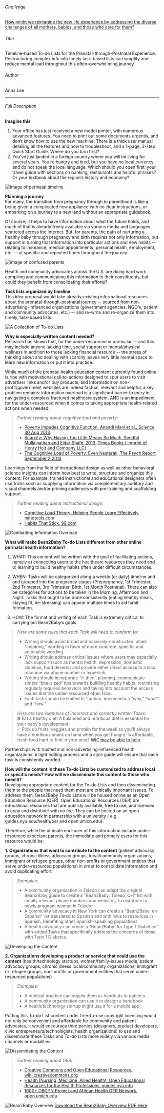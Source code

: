 ###### Challenge
[How might we reimagine the new life experience by addressing the diverse challenges of all mothers, babies, and those who care for them?](https://challenges.openideo.com/challenge/new-life)

###### Title 
Timeline-based To-do Lists for the Prenatal-through-Postnatal Experience.
Restructuring complex info into timely task-based lists can simplify and reduce mental load throughout this often-overwhelming journey.

###### Author 
Anna Lee 

--------------

###### Full Description

**Imagine this**  
1.	Your office has just received a new model printer, with numerous advanced features. You need to print out some documents urgently, and don’t know how to use the new machine. There is a thick user manual detailing all the features and how to troubleshoot, and a 1-page, 3-step Quick Start Guide. Where do you turn first?  
2.	You’ve just landed in a foreign country where you will be living for several years. You’re hungry and tired, but you have no local currency and do not speak the local language. Which should you open first: your travel guide with sections on banking, restaurants and helpful phrases? Or your textbook about the region’s history and economy?

![image of perinatal timeline](https://github.com/annamatic/OpenIDEO/blob/master/images/maternal-health-timeline.jpg  "Perinatal Timeline")

**Planning a journey**  
For many, the transition from pregnancy through to parenthood is like a being given a complicated new appliance with no clear instructions, or embarking on a journey to a new land without an appropriate guidebook.  

Of course, it helps to have information about what the future holds, and much of that is already freely available via various media and languages scattered across the Internet. But, for parents, the path of nurturing a healthy baby through pregnancy and birth requires not only information, but support in turning that information into particular actions and new habits -- relating to insurance, medical appointments, personal health, employment, etc. -- at specific and repeated times throughout the journey. 

![image of confused parents](https://github.com/annamatic/OpenIDEO/blob/master/images/maternal-health-1.jpg  "Confused Parents")

Health and community advocates across the U.S. are doing hard work compiling and communicating this information to their constituents, but could they benefit from consolidating their efforts?

**Task lists organized by timeline**  
This idea proposal would take already-existing informational resources about the prenatal-through-postnatal journey -- sourced from non-advertising-influenced organizations (government agencies, NGO's, patient and community advocates, etc.)  -- and re-write and re-organize them into timely, task-based lists. 

![A Collection of To-do Lists](https://github.com/annamatic/OpenIDEO/blob/master/images/maternal-health-2.jpg  "A Collection of To-do Lists")

**Why is especially-written content needed?**  
Research has shown that, for the under-resourced in particular -- and this may include anyone lacking time, social support or mental/physical wellness in addition to those lacking financial resource -- the stress of thinking about and dealing with scarcity leaves very little mental space to learn new information or put it into practice. 

While much of the prenatal health education content currently found online is ripe with motivational call-to-actions designed to spur users to visit advertiser links and/or buy products, and information on non-profit/government websites are indeed factual, relevant and helpful, a key problem remains: information overload is a significant barrier to entry in navigating a complex/ fractured healthcare system, AND is an impediment for the under-resourced when it comes to taking appropriate health-related actions when needed. 

> *Further reading about cognitive load and poverty:*  
> - [Poverty Impedes Cognitive Function. Anandi Mani et al., Science  30 Aug 2013](http://science.sciencemag.org/content/341/6149/976).  
> - [Scarcity: Why Having Too Little Means So Much. Sendhil Mullainathan and Eldar Shafir, 2013, Times Books ( imprint of Henry Holt and Company LLC)](http://thepsychreport.com/essays-discussion/scarcity-excerpt-mullainathan-shafir/)  
> - [The Cognitive Load of Poverty. Even Nesterak, The Psych Report September 2 2013](http://thepsychreport.com/research-application/featured-research/the-cognitive-burden-of-poverty/)  

Learnings from the field of instructional design as well as other behavioral science insights can inform how best to write, structure and organize this content. For example, trained instructional and educational designers often use tricks such as supplying information via complementary auditory and visual channels and/or priming audiences with pre-training and scaffolding support. 

> *Further reading about instructional design:*
> - [Cognitive Load Theory: Helping People Learn Effectively, mindtools.com](https://www.mindtools.com/pages/article/cognitive-load-theory.htm)  
> - [Habits That Stick, 99.com](http://99u.com/articles/17123/5-scientific-ways-to-build-habits-that-stick)  

![Combatting Information Overload](https://github.com/annamatic/OpenIDEO/blob/master/images/maternal-health-5.jpg  "Improved Perinatal Timeline")

**What will make Bean2Baby To-do Lists different from other online perinatal health information?**  
1. WHAT: This content will be written with the goal of facilitating actions, namely a) connecting users to the healthcare resources they need and b) learning to build healthy habits often under difficult circumstances.

2. WHEN: Tasks will be categorized along a weekly (or daily) timeline and and grouped into the pregnancy stages (Prepregnancy, 1st Trimester, 2nd Trimester, 3rd Trimester, Birth, 1st Month Postnatal). There can also be categories for actions to be taken in the Morning, Afternoon and Night. Tasks that ought to be done consistently (eating healthy meals, staying fit, de-stressing) can appear multiple times to aid habit formation.

3. HOW: The format and writing of each Task is extremely critical to carrying out Bean2Baby’s goals.  

> *Here are some rules that each Task will need to conform to:*
> - Writing should avoid broad and passively-constructed, albeit "inspiring," wording in favor of more concrete, specific and actionable wording.
> - Writing should address critical issues where users may especially lack support (such as mental health, depression, domestic violence, food deserts) and provide either direct access to a local resource via phone number or hyperlink.
> - Writing should incorporate "if-then" planning, communicate simple “bite-sized” tips towards building healthy habits, routinizing regularly required behaviors and taking into account the access issues that the under-resourced often face.
> - Each task should be limited to 1 action, broken into a “why,” “what” and “how.”

> *Here are two examples of incorrect and correctly written Tasks:*  
 :x: Eat a healthy diet! A balanced and nutritious diet is essential for your baby's development.    
 :white_check_mark: Pick up fruits, veggies and protein for the week so you’ll always have a nutritious snack on hand when you get hungry. Is affordable, fresh food hard to find in your area? [WIC may be able to help](http://www.womeninfantschildrenoffice.com/).  

Partnerships with trusted and non-advertising-influenced health organizations, a tight editing process and a style guide will ensure that each task is consistently worded.

**How will the content in these To-do Lists be customized to address local or specific needs? How will we disseminate this content to those who need it?**  
Developing appropriate content for the To-do Lists and then disseminating them to the people that need them most are critically important issues. To address them, Bean2Baby To-do Lists will be housed online as an Open Education Resource (OER). Open Educational Resources (OER) are educational resources that are publicly available, free to use, and licensed to copy and distribute with no fee. They can be hosted on an open education network in partnership with a university ( e.g. guides.nyu.edu/health/oer and open.umich.edu) 

Therefore, while the ultimate end-user of this information include under-resourced expectant parents, the immediate and primary users for this resource would be:

**1. Organizations that want to contribute to the content** (patient advocacy groups, chronic illness advocacy groups, local/community organizations, immigrant or refugee groups, other non-profits or government entities that serve under-resourced populations) in order to consolidate information and avoid duplicating effort

> *Examples:*  
> - A community organization in Toledo can adapt the original Bean2Baby guide to create a "Bean2Baby: Toledo, OH" list with locally relevant phone numbers and websites, to distribute to newly pregnant women in Toledo.  
> - A community advocacy in New York can create a “Bean2Baby: en Español” list translated to Spanish and with links to resources in Spanish, benefiting other Spanish-speaking populations  
> - A health advocacy can create a “Bean2Baby: for Type 1 Diabetics” with added Tasks that specifically address the concerns of those with Type 1 Diabetes.  

![Developing the Content](https://github.com/annamatic/OpenIDEO/blob/master/images/maternal-health-3.jpg  "Developing the Content")

**2. Organizations developing a product or service that could use the content** (health/technology startups, women/family-issues media, patient advocacy groups, chronic illness local/community organizations, immigrant or refugee groups, non-profits or government entities that serve under-resourced populations)

> *Examples:*
> - A medical practice can supply them as handouts to patients  
> - A community organization can use it to design a handbook  
> - A health/technology startup might use it for a mobile app  

Putting this To-do List content under free-to-use copyright licensing would not only be convenient and affordable for community and patient advocates, it would encourage third parties (designers, product developers, civic entrepreneurs/technologists, health organizations) to use and disseminate these Tasks and To-do Lists more widely via various media channels or modalities.

![Disseminating the Content](https://github.com/annamatic/OpenIDEO/blob/master/images/maternal-health-4.jpg  "Disseminating the Content")

> *Further reading about OER:*
> - [Creative Commons and Open Educational Resources. wiki.creativecommons.org](https://wiki.creativecommons.org/wiki/Creative_Commons_and_Open_Educational_Resources)  
> - [Health (Nursing, Medicine, Allied Health): Open Educational Resources for the Health Professions. guides.nyu.edu](https://guides.nyu.edu/health/oer)  
> - [1000+ OBGYN Project and African Health OER Network. open.umich.edu](https://open.umich.edu/find/open-educational-resources/global-health-resources)  

![Bean2Baby Overview](https://github.com/annamatic/OpenIDEO/blob/master/images/maternal-health-overview.jpg  "Bean2Baby Overview")
[Download the Bean2Baby Overview PDF Here](https://github.com/annamatic/OpenIDEO/blob/master/images/OpenIDEO-Maternal-Health-ToDoList-Overview.pdf)

